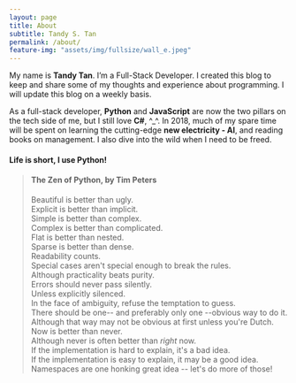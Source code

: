 ```yaml
---
layout: page
title: About
subtitle: Tandy S. Tan
permalink: /about/
feature-img: "assets/img/fullsize/wall_e.jpeg"
---
```


My name is **Tandy Tan**. I’m a Full-Stack Developer. I created this blog to keep and share some of my thoughts and experience about programming. I will update this blog on a weekly basis.

As a full-stack developer, **Python** and **JavaScript** are now the two pillars on the tech side of me, but I still love **C#**, ^\_^. In 2018, much of my spare time will be spent on learning the cutting-edge **new electricity - AI**, and reading books on management. I also dive into the wild when I need to be freed.

#### Life is short, I use Python!

> #### The Zen of Python, by Tim Peters
>
> Beautiful is better than ugly.  
> Explicit is better than implicit.  
> Simple is better than complex.  
> Complex is better than complicated.  
> Flat is better than nested.  
> Sparse is better than dense.  
> Readability counts.  
> Special cases aren't special enough to break the rules.  
> Although practicality beats purity.  
> Errors should never pass silently.  
> Unless explicitly silenced.  
> In the face of ambiguity, refuse the temptation to guess.  
> There should be one-- and preferably only one --obvious way to do it.  
> Although that way may not be obvious at first unless you're Dutch.  
> Now is better than never.  
> Although never is often better than _right_ now.  
> If the implementation is hard to explain, it's a bad idea.  
> If the implementation is easy to explain, it may be a good idea.  
> Namespaces are one honking great idea -- let's do more of those!
